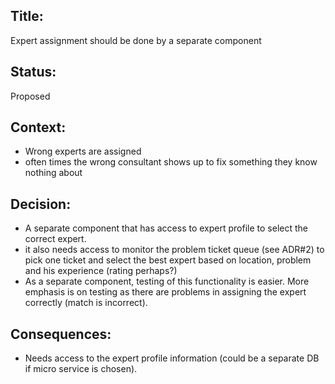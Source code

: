 ## Title: 
Expert assignment should be done by a separate component

## Status: 
Proposed

## Context: 
- Wrong experts are assigned
- often times the wrong consultant shows up to fix something they know nothing about

## Decision: 
 - A separate component that has access to expert profile to select the correct expert. 
 - it also needs access to monitor the problem ticket queue (see ADR#2) to pick one ticket and select the best expert based on location, problem and his experience (rating perhaps?) 
 - As a separate component, testing of this functionality is easier. More emphasis is on testing as there are problems in assigning the expert correctly (match is incorrect). 
 

## Consequences: 
- Needs access to the expert profile information (could be a separate DB if micro service is chosen).
 
